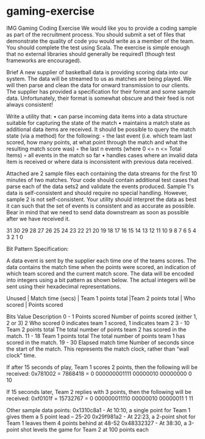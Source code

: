 # gaming-exercise

IMG Gaming Coding Exercise
We would like you to provide a coding sample as part of the recruitment process. You should
submit a set of files that demonstrate the quality of code you would write as a member of the team.
You should complete the test using Scala. The exercise is simple enough that no external libraries
should generally be required1 (though test frameworks are encouraged).

Brief
A new supplier of basketball data is providing scoring data into our system. The data will be
streamed to us as matches are being played. We will then parse and clean the data for onward
transmission to our clients. The supplier has provided a specification for their format and some
sample data. Unfortunately, their format is somewhat obscure and their feed is not always
consistent!

Write a utility that:
• can parse incoming data items into a data structure suitable for capturing the state of the
match
• maintains a match state as additional data items are received. It should be possible to query
the match state (via a method) for the following:
◦ the last event (i.e. which team last scored, how many points, at what point through the
match and what the resulting match score was)
◦ the last n events (where 0 <= n <= Total Items)
◦ all events in the match so far
• handles cases where an invalid data item is received or where data is inconsistent with
previous data received.

Attached are 2 sample files each containing the data streams for the first 10 minutes of two matches.
Your code should contain additional test cases that parse each of the data sets2 and validate the
events produced. Sample 1's data is self-consistent and should require no special handling.
However, sample 2 is not self-consistent. Your utility should interpret the data as best it can such
that the set of events is consistent and as accurate as possible. Bear in mind that we need to send
data downstream as soon as possible after we have received it.


31 30 29 28 27 26 25 24 23 22 21 20 19 18 17 16 15 14 13 12 11 10 9 8 7 6 5 4 3 2 1 0

Bit Pattern Specification:

A data event is sent by the supplier each time one of the teams scores. The data contains the match
time when the points were scored, an indication of which team scored and the current match score.
The data will be encoded into integers using a bit pattern as shown below. The actual integers will
be sent using their hexadecimal representations.

Unused | Match time (secs) | Team 1 points total |Team 2 points total | Who scored | Points scored 

Bits Value Description
0 - 1 Points scored Number of points scored (either 1, 2 or 3)
2 Who scored 0 indicates team 1 scored, 1 indicates team 2
3 - 10 Team 2 points total The total number of points team 2 has scored in the match.
11 - 18 Team 1 points total The total number of points team 1 has scored in the match.
19 - 30 Elapsed match time Number of seconds since the start of the match. This represents the match
clock, rather than “wall clock” time.

If after 15 seconds of play, Team 1 scores 2 points, then the following will be received:
0x781002 = 7868418 = 0 000000001111 00000010 00000000 0 10

If 15 seconds later, Team 2 replies with 3 points, then the following will be received:
0xf0101f = 15732767 = 0 000000011110 00000010 00000011 1 11

Other sample data points:
0x1310c8a1 - At 10:10, a single point for Team 1 gives them a 5 point lead – 25-20
0x29f981a2 - At 22:23, a 2-point shot for Team 1 leaves them 4 points behind at 48-52
0x48332327 - At 38:30, a 3-point shot levels the game for Team 2 at 100 points each
